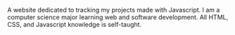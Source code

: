 A website dedicated to tracking my projects made with Javascript. I am a computer science major learning web and software development. All HTML, CSS, and Javascript
knowledge is self-taught. 
